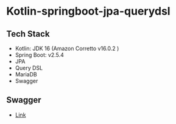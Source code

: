 # Kotlin-springboot-jpa-querydsl

## Tech Stack
- Kotlin: JDK 16 (Amazon Corretto v16.0.2 )
- Spring Boot: v2.5.4
- JPA
- Query DSL
- MariaDB
- Swagger

## Swagger
- [Link](http://localhost:8080/swagger-ui/index.html)